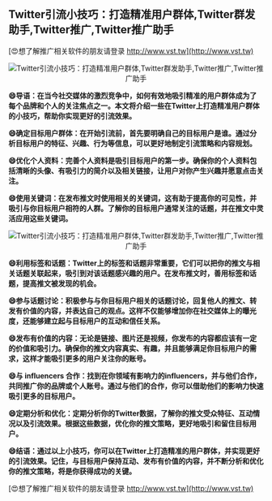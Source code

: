 ## **Twitter引流小技巧：打造精准用户群体,Twitter群发助手,Twitter推广,Twitter推广助手**

[😍想了解推广相关软件的朋友请登录 http://www.vst.tw](http://www.vst.tw)

 <center><img src="https://vst.tw/MP4/tuiguang/png/2.png" alt="Twitter引流小技巧：打造精准用户群体,Twitter群发助手,Twitter推广,Twitter推广助手"></center>

**😄导语：在当今社交媒体的激烈竞争中，如何有效地吸引精准的用户群体成为了每个品牌和个人的关注焦点之一。本文将介绍一些在Twitter上打造精准用户群体的小技巧，帮助你实现更好的引流效果。**

**😄确定目标用户群体：在开始引流前，首先要明确自己的目标用户是谁。通过分析目标用户的特征、兴趣、行为等信息，可以更好地制定引流策略和内容规划。**

**😄优化个人资料：完善个人资料是吸引目标用户的第一步。确保你的个人资料包括清晰的头像、有吸引力的简介以及相关链接，让用户对你产生兴趣并愿意点击关注。**

**😄使用关键词：在发布推文时使用相关的关键词，这有助于提高你的可见性，并吸引与你目标用户相符的人群。了解你的目标用户通常关注的话题，并在推文中灵活应用这些关键词。**

 <center><img src="https://vst.tw/MP4/tuiguang/png/6.png" alt="Twitter引流小技巧：打造精准用户群体,Twitter群发助手,Twitter推广,Twitter推广助手"></center>

**😄利用标签和话题：Twitter上的标签和话题非常重要，它们可以把你的推文与相关话题关联起来，吸引到对该话题感兴趣的用户。在发布推文时，善用标签和话题，提高推文被发现的机会。**

**😄参与话题讨论：积极参与与你目标用户相关的话题讨论，回复他人的推文、转发有价值的内容，并表达自己的观点。这样不仅能够增加你在社交媒体上的曝光度，还能够建立起与目标用户的互动和信任关系。**

**😄发布有价值的内容：无论是链接、图片还是视频，你发布的内容都应该有一定的价值和吸引力。确保你的推文内容真实、有趣，并且能够满足你目标用户的需求，这样才能吸引更多的用户关注你的账号。**

**😄与 influencers 合作：找到在你领域有影响力的influencers，并与他们合作，共同推广你的品牌或个人账号。通过与他们的合作，你可以借助他们的影响力快速吸引更多的目标用户。**

**😄定期分析和优化：定期分析你的Twitter数据，了解你的推文受众特征、互动情况以及引流效果。根据这些数据，优化你的推文策略，更好地吸引和留住目标用户。**

**😄结语：通过以上小技巧，你可以在Twitter上打造精准的用户群体，并实现更好的引流效果。记住，与目标用户保持互动、发布有价值的内容，并不断分析和优化你的推文策略，将是你获得成功的关键。**

[😍想了解推广相关软件的朋友请登录 http://www.vst.tw](http://www.vst.tw)



